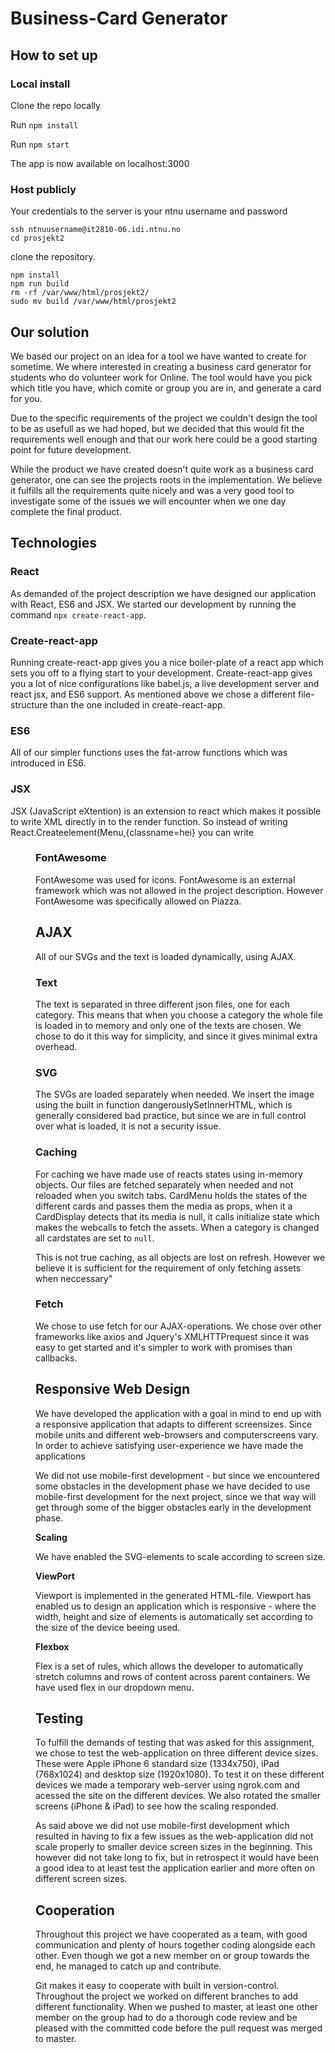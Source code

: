 # Business-Card Generator 

## How to set up 


### Local install
Clone the repo locally

Run `npm install`

Run `npm start`

The app is now available on localhost:3000

### Host publicly
Your credentials to the server is your ntnu username and password

`ssh ntnuusername@it2810-06.idi.ntnu.no`  
`cd prosjekt2`  

clone the repository.

`npm install`  
`npm run build`  
`rm -rf /var/www/html/prosjekt2/`  
`sudo mv build /var/www/html/prosjekt2`  


## Our solution

We based our project on an idea for a tool we have wanted to create for sometime. We where interested in creating a business card generator for students who do volunteer work for Online. The tool would have you pick which title you have, which comite or group you are in, and generate a card for you. 

Due to the specific requirements of the project we couldn't design the tool to be as usefull as we had hoped, but we decided that this would fit the requirements well enough and that our work here could be a good starting point for future development. 

While the product we have created doesn't quite work as a business card generator, one can see the projects roots in the implementation. We believe it fulfills all the requirements quite nicely and was a very good tool to investigate some of the issues we will encounter when we one day complete the final product. 

## Technologies

### React
As demanded of the project description we have designed our application with React, ES6 and JSX. We started our development by running the command `npx create-react-app`. 

### Create-react-app
Running create-react-app gives you a nice boiler-plate of a react app which sets you off to a flying start to your development. Create-react-app gives you a lot of nice configurations like babel.js, a live development server and react jsx, and ES6 support. As mentioned above we chose a different file-structure than the one included in create-react-app. 

### ES6
All of our simpler functions uses the fat-arrow functions which was introduced in ES6.

### JSX 
JSX (JavaScript eXtention) is an extension to react which makes it possible to write XML directly in to the render function. So instead of writing React.Createelement(Menu,{classname=hei} you can write <Menu className="hei"/>

### FontAwesome
FontAwesome was used for icons. FontAwesome is an external framework which was not allowed in the project description. However FontAwesome was specifically allowed on Piazza. 

## AJAX
All of our SVGs and the text is loaded dynamically, using AJAX. 

### Text
The text is separated in three different json files, one for each category. This means that when you choose a category the whole file is loaded in to memory and only one of the texts are chosen. We chose to do it this way for simplicity, and since it gives minimal extra overhead.  

### SVG
The SVGs are loaded separately when needed. We insert the image using the built in function dangerouslySetInnerHTML, which is generally considered bad practice, but since we are in full control over what is loaded, it is not a security issue. 

### Caching
For caching we have made use of reacts states using in-memory objects. Our files are fetched separately when needed and not reloaded when you switch tabs. CardMenu holds the states of the different cards and passes them the media as props, when it a CardDisplay detects that its media is null, it calls initialize state which makes the webcalls to fetch the assets. When a category is changed all cardstates are set to `null`. 

This is not true caching, as all objects are lost on refresh. However we believe it is sufficient for the requirement of only fetching assets when neccessary"

### Fetch
We chose to use fetch for our AJAX-operations. We chose over other frameworks like axios and Jquery's XMLHTTPrequest  since it was easy to get started and it's simpler to work with promises than callbacks.  

## Responsive Web Design

We have developed the application with a goal in mind to end up with a responsive application that adapts to different screensizes. Since mobile units and different web-browsers and computerscreens vary. In order to achieve satisfying user-experience we have made the applications 

We did not use mobile-first development - but since we encountered some obstacles in the development phase we have decided to use mobile-first development for the next project, since we that way will get through some of the bigger obstacles early in the development phase. 

**Scaling**

We have enabled the SVG-elements to scale according to screen size. 

**ViewPort**

Viewport is implemented in the generated HTML-file. Viewport has enabled us to design an application which is responsive - where the width, height and size of elements is automatically set according to the size of the device beeing used. 

**Flexbox**

Flex is a set of rules, which allows the developer to automatically stretch columns and rows of content across parent containers. We have used flex in our  dropdown menu. 

## Testing

To fulfill the demands of testing that was asked for this assignment, we chose to test the web-application on three different device sizes. These were Apple iPhone 6 standard size (1334x750), iPad (768x1024) and desktop size (1920x1080).
To test it on these different devices we made a temporary web-server using ngrok.com and acessed the site on the different devices. We also rotated the smaller screens (iPhone & iPad) to see how the scaling responded.

As said above we did not use mobile-first development which resulted in having to fix a few issues as the web-application did not scale properly to smaller device screen sizes in the beginning. This however did not take long to fix, but in retrospect it would have been a good idea to at least test the application earlier and more often on different screen sizes.


## Cooperation

Throughout this project we have cooperated as a team, with good communication and plenty of hours together coding alongside each other. Even though we got a new member on or group towards the end, he managed to catch up and contribute. 

Git makes it easy to cooperate with built in version-control. Throughout the project we worked on different branches to add different functionality. When we pushed to master, at least one other member on the group had to do a thorough code review and be pleased with the committed code before the pull request was merged to master.
